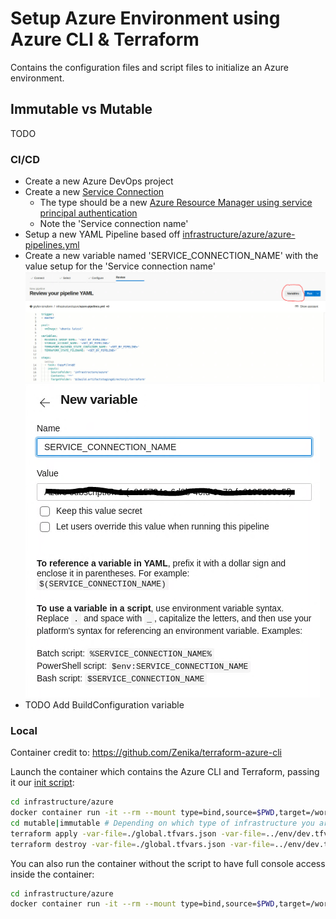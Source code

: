 # Setup Azure Environment using Azure CLI & Terraform
Contains the configuration files and script files to initialize an Azure environment.

## Immutable vs Mutable
TODO

### CI/CD
 * Create a new Azure DevOps project
 * Create a new [Service Connection](https://docs.microsoft.com/en-us/azure/devops/pipelines/library/service-endpoints?view=azure-devops&tabs=yaml#create-a-service-connection)
   * The type should be a new [Azure Resource Manager using service principal authentication](https://docs.microsoft.com/en-us/azure/devops/pipelines/library/service-endpoints?view=azure-devops&tabs=yaml#sep-azure-resource-manager)
   * Note the 'Service connection name'
 * Setup a new YAML Pipeline based off [infrastructure/azure/azure-pipelines.yml](azure-pipelines.yml)
 * Create a new variable named 'SERVICE_CONNECTION_NAME' with the value setup for the 'Service connection name'
   ![Variables Button](/docs/img/variables1.PNG) 
   ![Variable Setup](/docs/img/variables2.PNG) 
 * TODO Add BuildConfiguration variable

### Local
Container credit to: https://github.com/Zenika/terraform-azure-cli

Launch the container which contains the Azure CLI and Terraform, passing it our [init script](init_local):

```bash
cd infrastructure/azure
docker container run -it --rm --mount type=bind,source=$PWD,target=/workspace zenika/terraform-azure-cli:latest ./init_local ../env/dev.tfvars.json true|false
cd mutable|immutable # Depending on which type of infrastructure you are trying to initialize
terraform apply -var-file=./global.tfvars.json -var-file=../env/dev.tfvars.json
terraform destroy -var-file=./global.tfvars.json -var-file=../env/dev.tfvars.json
```

You can also run the container without the script to have full console access inside the container:

```bash
cd infrastructure/azure
docker container run -it --rm --mount type=bind,source=$PWD,target=/workspace zenika/terraform-azure-cli:latest
```
